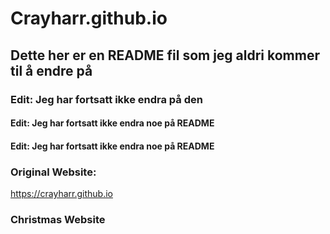 # Crayharr.github.io
## Dette her er en README fil som jeg aldri kommer til å endre på
### Edit: Jeg har fortsatt ikke endra på den
#### Edit: Jeg har fortsatt ikke endra noe på README
#### Edit: Jeg har fortsatt ikke endra noe på README

### Original Website:
https://crayharr.github.io

### Christmas Website


